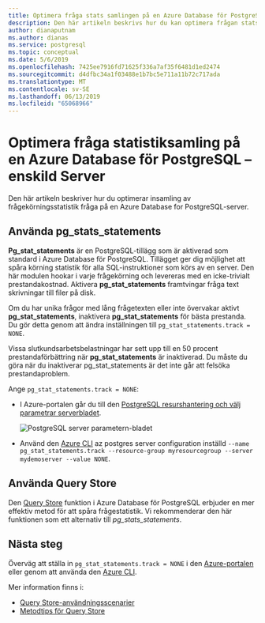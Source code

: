 ```yaml
---
title: Optimera fråga stats samlingen på en Azure Database för PostgreSQL – enskild Server
description: Den här artikeln beskrivs hur du kan optimera frågan stats samlingen på en Azure Database för PostgreSQL – enskild Server
author: dianaputnam
ms.author: dianas
ms.service: postgresql
ms.topic: conceptual
ms.date: 5/6/2019
ms.openlocfilehash: 7425ee7916fd71625f336a7af35f6481d1ed2474
ms.sourcegitcommit: d4dfbc34a1f03488e1b7bc5e711a11b72c717ada
ms.translationtype: MT
ms.contentlocale: sv-SE
ms.lasthandoff: 06/13/2019
ms.locfileid: "65068966"
---
```

# <a name="optimize-query-statistics-collection-on-an-azure-database-for-postgresql---single-server"></a>Optimera fråga statistiksamling på en Azure Database för PostgreSQL – enskild Server
Den här artikeln beskriver hur du optimerar insamling av frågekörningsstatistik fråga på en Azure Database for PostgreSQL-server.

## <a name="use-pgstatsstatements"></a>Använda pg_stats_statements
**Pg_stat_statements** är en PostgreSQL-tillägg som är aktiverad som standard i Azure Database för PostgreSQL. Tillägget ger dig möjlighet att spåra körning statistik för alla SQL-instruktioner som körs av en server. Den här modulen hookar i varje frågekörning och levereras med en icke-trivialt prestandakostnad. Aktivera **pg_stat_statements** framtvingar fråga text skrivningar till filer på disk.

Om du har unika frågor med lång frågetexten eller inte övervakar aktivt **pg_stat_statements**, inaktivera **pg_stat_statements** för bästa prestanda. Du gör detta genom att ändra inställningen till `pg_stat_statements.track = NONE`.

Vissa slutkundsarbetsbelastningar har sett upp till en 50 procent prestandaförbättring när **pg_stat_statements** är inaktiverad. Du måste du göra när du inaktiverar pg_stat_statements är det inte går att felsöka prestandaproblem.

Ange `pg_stat_statements.track = NONE`:

- I Azure-portalen går du till den [PostgreSQL resurshantering och välj parametrar serverbladet](howto-configure-server-parameters-using-portal.md).

  ![PostgreSQL server parametern-bladet](./media/howto-optimize-query-stats-collection/pg_stats_statements_portal.png)

- Använd den [Azure CLI](howto-configure-server-parameters-using-cli.md) az postgres server configuration inställd `--name pg_stat_statements.track --resource-group myresourcegroup --server mydemoserver --value NONE`.

## <a name="use-the-query-store"></a>Använda Query Store 
Den [Query Store](concepts-query-store.md) funktion i Azure Database för PostgreSQL erbjuder en mer effektiv metod för att spåra frågestatistik. Vi rekommenderar den här funktionen som ett alternativ till *pg_stats_statements*. 

## <a name="next-steps"></a>Nästa steg
Överväg att ställa in `pg_stat_statements.track = NONE` i den [Azure-portalen](howto-configure-server-parameters-using-portal.md) eller genom att använda den [Azure CLI](howto-configure-server-parameters-using-cli.md).

Mer information finns i: 
- [Query Store-användningsscenarier](concepts-query-store-scenarios.md) 
- [Metodtips för Query Store](concepts-query-store-best-practices.md) 
